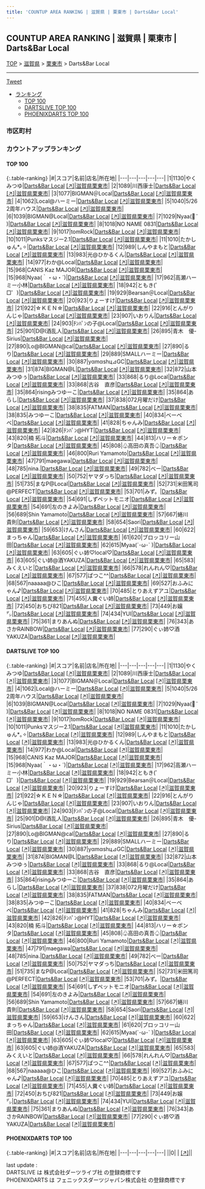 ```yaml
---
title: 'COUNTUP AREA RANKING | 滋賀県 | 栗東市 | Darts&Bar Local'
---
```

## COUNTUP AREA RANKING | 滋賀県 | 栗東市 | Darts&Bar Local

[TOP](/darts/rank/) > [滋賀県](/darts/rank/滋賀県/) > [栗東市](/darts/rank/滋賀県/栗東市/) > Darts&Bar Local

___

<a href="https://twitter.com/share?ref_src=twsrc%5Etfw" data-text="COUNTUP AREA RANKING | 滋賀県栗東市Darts&Bar Local" class="twitter-share-button" data-hashtags="DARTSLIVE,PHOENIXDARTS,darts,ダーツ" data-show-count="false">Tweet</a>

* [ランキング](#カウントアップランキング)
    * [TOP 100](#top-100)
    * [DARTSLIVE TOP 100](#dartslive-top-100)
    * [PHOENIXDARTS TOP 100](#phoenixdarts-top-100)

### 市区町村

<ul>

</ul>

### カウントアップランキング

#### TOP 100



{:.table-ranking}
|#|スコア|名前|店名|所在地|
|---|---|---|---|---|
|1|1130|<span class="rank-name-dl">やくみつゆ</span>|<a href="/darts/rank/shops/7b8ac04af838b4d625d56fb0e5c39bac.html">Darts&Bar Local</a> <a href="https://search.dartslive.com/jp/shop/7b8ac04af838b4d625d56fb0e5c39bac">[↗]</a>|<a href="/darts/rank/滋賀県/栗東市">滋賀県栗東市</a>|
|2|1089|<span class="rank-name-dl">川西康士</span>|<a href="/darts/rank/shops/7b8ac04af838b4d625d56fb0e5c39bac.html">Darts&Bar Local</a> <a href="https://search.dartslive.com/jp/shop/7b8ac04af838b4d625d56fb0e5c39bac">[↗]</a>|<a href="/darts/rank/滋賀県/栗東市">滋賀県栗東市</a>|
|3|1077|<span class="rank-name-dl">BIGMAN＠Local</span>|<a href="/darts/rank/shops/7b8ac04af838b4d625d56fb0e5c39bac.html">Darts&Bar Local</a> <a href="https://search.dartslive.com/jp/shop/7b8ac04af838b4d625d56fb0e5c39bac">[↗]</a>|<a href="/darts/rank/滋賀県/栗東市">滋賀県栗東市</a>|
|4|1062|<span class="rank-name-dl">Local@ハーミー</span>|<a href="/darts/rank/shops/7b8ac04af838b4d625d56fb0e5c39bac.html">Darts&Bar Local</a> <a href="https://search.dartslive.com/jp/shop/7b8ac04af838b4d625d56fb0e5c39bac">[↗]</a>|<a href="/darts/rank/滋賀県/栗東市">滋賀県栗東市</a>|
|5|1040|<span class="rank-name-dl">5/26 2周年ハウス</span>|<a href="/darts/rank/shops/7b8ac04af838b4d625d56fb0e5c39bac.html">Darts&Bar Local</a> <a href="https://search.dartslive.com/jp/shop/7b8ac04af838b4d625d56fb0e5c39bac">[↗]</a>|<a href="/darts/rank/滋賀県/栗東市">滋賀県栗東市</a>|
|6|1039|<span class="rank-name-dl">BIGMAN@Local</span>|<a href="/darts/rank/shops/7b8ac04af838b4d625d56fb0e5c39bac.html">Darts&Bar Local</a> <a href="https://search.dartslive.com/jp/shop/7b8ac04af838b4d625d56fb0e5c39bac">[↗]</a>|<a href="/darts/rank/滋賀県/栗東市">滋賀県栗東市</a>|
|7|1029|<span class="rank-name-dl">Nyaa‪(ᯅ̈ )</span>|<a href="/darts/rank/shops/7b8ac04af838b4d625d56fb0e5c39bac.html">Darts&Bar Local</a> <a href="https://search.dartslive.com/jp/shop/7b8ac04af838b4d625d56fb0e5c39bac">[↗]</a>|<a href="/darts/rank/滋賀県/栗東市">滋賀県栗東市</a>|
|8|1018|<span class="rank-name-dl">NO NAME 0831</span>|<a href="/darts/rank/shops/7b8ac04af838b4d625d56fb0e5c39bac.html">Darts&Bar Local</a> <a href="https://search.dartslive.com/jp/shop/7b8ac04af838b4d625d56fb0e5c39bac">[↗]</a>|<a href="/darts/rank/滋賀県/栗東市">滋賀県栗東市</a>|
|9|1017|<span class="rank-name-dl">tomRock</span>|<a href="/darts/rank/shops/7b8ac04af838b4d625d56fb0e5c39bac.html">Darts&Bar Local</a> <a href="https://search.dartslive.com/jp/shop/7b8ac04af838b4d625d56fb0e5c39bac">[↗]</a>|<a href="/darts/rank/滋賀県/栗東市">滋賀県栗東市</a>|
|10|1011|<span class="rank-name-dl">Punksマスジー2.1</span>|<a href="/darts/rank/shops/7b8ac04af838b4d625d56fb0e5c39bac.html">Darts&Bar Local</a> <a href="https://search.dartslive.com/jp/shop/7b8ac04af838b4d625d56fb0e5c39bac">[↗]</a>|<a href="/darts/rank/滋賀県/栗東市">滋賀県栗東市</a>|
|11|1010|<span class="rank-name-dl">たかしゅん*｡✧</span>|<a href="/darts/rank/shops/7b8ac04af838b4d625d56fb0e5c39bac.html">Darts&Bar Local</a> <a href="https://search.dartslive.com/jp/shop/7b8ac04af838b4d625d56fb0e5c39bac">[↗]</a>|<a href="/darts/rank/滋賀県/栗東市">滋賀県栗東市</a>|
|12|989|<span class="rank-name-dl">しんやまもと</span>|<a href="/darts/rank/shops/7b8ac04af838b4d625d56fb0e5c39bac.html">Darts&Bar Local</a> <a href="https://search.dartslive.com/jp/shop/7b8ac04af838b4d625d56fb0e5c39bac">[↗]</a>|<a href="/darts/rank/滋賀県/栗東市">滋賀県栗東市</a>|
|13|983|<span class="rank-name-dl">光@ひかるくん</span>|<a href="/darts/rank/shops/7b8ac04af838b4d625d56fb0e5c39bac.html">Darts&Bar Local</a> <a href="https://search.dartslive.com/jp/shop/7b8ac04af838b4d625d56fb0e5c39bac">[↗]</a>|<a href="/darts/rank/滋賀県/栗東市">滋賀県栗東市</a>|
|14|977|<span class="rank-name-dl">わか@Local</span>|<a href="/darts/rank/shops/7b8ac04af838b4d625d56fb0e5c39bac.html">Darts&Bar Local</a> <a href="https://search.dartslive.com/jp/shop/7b8ac04af838b4d625d56fb0e5c39bac">[↗]</a>|<a href="/darts/rank/滋賀県/栗東市">滋賀県栗東市</a>|
|15|968|<span class="rank-name-dl">CANIS Kaz MAJOR</span>|<a href="/darts/rank/shops/7b8ac04af838b4d625d56fb0e5c39bac.html">Darts&Bar Local</a> <a href="https://search.dartslive.com/jp/shop/7b8ac04af838b4d625d56fb0e5c39bac">[↗]</a>|<a href="/darts/rank/滋賀県/栗東市">滋賀県栗東市</a>|
|15|968|<span class="rank-name-dl">Nyaa(｀・ω・´)</span>|<a href="/darts/rank/shops/7b8ac04af838b4d625d56fb0e5c39bac.html">Darts&Bar Local</a> <a href="https://search.dartslive.com/jp/shop/7b8ac04af838b4d625d56fb0e5c39bac">[↗]</a>|<a href="/darts/rank/滋賀県/栗東市">滋賀県栗東市</a>|
|17|962|<span class="rank-name-dl">高瀬ハーミー小林</span>|<a href="/darts/rank/shops/7b8ac04af838b4d625d56fb0e5c39bac.html">Darts&Bar Local</a> <a href="https://search.dartslive.com/jp/shop/7b8ac04af838b4d625d56fb0e5c39bac">[↗]</a>|<a href="/darts/rank/滋賀県/栗東市">滋賀県栗東市</a>|
|18|942|<span class="rank-name-dl">ともき(゜□゜)</span>|<a href="/darts/rank/shops/7b8ac04af838b4d625d56fb0e5c39bac.html">Darts&Bar Local</a> <a href="https://search.dartslive.com/jp/shop/7b8ac04af838b4d625d56fb0e5c39bac">[↗]</a>|<a href="/darts/rank/滋賀県/栗東市">滋賀県栗東市</a>|
|19|929|<span class="rank-name-dl">Bearsan＠Local</span>|<a href="/darts/rank/shops/7b8ac04af838b4d625d56fb0e5c39bac.html">Darts&Bar Local</a> <a href="https://search.dartslive.com/jp/shop/7b8ac04af838b4d625d56fb0e5c39bac">[↗]</a>|<a href="/darts/rank/滋賀県/栗東市">滋賀県栗東市</a>|
|20|923|<span class="rank-name-dl">りょーすけ</span>|<a href="/darts/rank/shops/7b8ac04af838b4d625d56fb0e5c39bac.html">Darts&Bar Local</a> <a href="https://search.dartslive.com/jp/shop/7b8ac04af838b4d625d56fb0e5c39bac">[↗]</a>|<a href="/darts/rank/滋賀県/栗東市">滋賀県栗東市</a>|
|21|922|<span class="rank-name-dl">☆ＫＥＮ☆</span>|<a href="/darts/rank/shops/7b8ac04af838b4d625d56fb0e5c39bac.html">Darts&Bar Local</a> <a href="https://search.dartslive.com/jp/shop/7b8ac04af838b4d625d56fb0e5c39bac">[↗]</a>|<a href="/darts/rank/滋賀県/栗東市">滋賀県栗東市</a>|
|22|916|<span class="rank-name-dl">とんがりんじゃ</span>|<a href="/darts/rank/shops/7b8ac04af838b4d625d56fb0e5c39bac.html">Darts&Bar Local</a> <a href="https://search.dartslive.com/jp/shop/7b8ac04af838b4d625d56fb0e5c39bac">[↗]</a>|<a href="/darts/rank/滋賀県/栗東市">滋賀県栗東市</a>|
|23|907|<span class="rank-name-dl">いおりん</span>|<a href="/darts/rank/shops/7b8ac04af838b4d625d56fb0e5c39bac.html">Darts&Bar Local</a> <a href="https://search.dartslive.com/jp/shop/7b8ac04af838b4d625d56fb0e5c39bac">[↗]</a>|<a href="/darts/rank/滋賀県/栗東市">滋賀県栗東市</a>|
|24|903|<span class="rank-name-dl">ﾁﾝﾊﾟﾝの子@Local</span>|<a href="/darts/rank/shops/7b8ac04af838b4d625d56fb0e5c39bac.html">Darts&Bar Local</a> <a href="https://search.dartslive.com/jp/shop/7b8ac04af838b4d625d56fb0e5c39bac">[↗]</a>|<a href="/darts/rank/滋賀県/栗東市">滋賀県栗東市</a>|
|25|901|<span class="rank-name-dl">D@I酒乱人</span>|<a href="/darts/rank/shops/7b8ac04af838b4d625d56fb0e5c39bac.html">Darts&Bar Local</a> <a href="https://search.dartslive.com/jp/shop/7b8ac04af838b4d625d56fb0e5c39bac">[↗]</a>|<a href="/darts/rank/滋賀県/栗東市">滋賀県栗東市</a>|
|26|895|<span class="rank-name-dl">青木　優-Sirius</span>|<a href="/darts/rank/shops/7b8ac04af838b4d625d56fb0e5c39bac.html">Darts&Bar Local</a> <a href="https://search.dartslive.com/jp/shop/7b8ac04af838b4d625d56fb0e5c39bac">[↗]</a>|<a href="/darts/rank/滋賀県/栗東市">滋賀県栗東市</a>|
|27|890|<span class="rank-name-dl">Lo@BIGMAN@cal</span>|<a href="/darts/rank/shops/7b8ac04af838b4d625d56fb0e5c39bac.html">Darts&Bar Local</a> <a href="https://search.dartslive.com/jp/shop/7b8ac04af838b4d625d56fb0e5c39bac">[↗]</a>|<a href="/darts/rank/滋賀県/栗東市">滋賀県栗東市</a>|
|27|890|<span class="rank-name-dl">るり</span>|<a href="/darts/rank/shops/7b8ac04af838b4d625d56fb0e5c39bac.html">Darts&Bar Local</a> <a href="https://search.dartslive.com/jp/shop/7b8ac04af838b4d625d56fb0e5c39bac">[↗]</a>|<a href="/darts/rank/滋賀県/栗東市">滋賀県栗東市</a>|
|29|889|<span class="rank-name-dl">SMALLハーミー</span>|<a href="/darts/rank/shops/7b8ac04af838b4d625d56fb0e5c39bac.html">Darts&Bar Local</a> <a href="https://search.dartslive.com/jp/shop/7b8ac04af838b4d625d56fb0e5c39bac">[↗]</a>|<a href="/darts/rank/滋賀県/栗東市">滋賀県栗東市</a>|
|30|887|<span class="rank-name-dl">yαmαshц⊿GC</span>|<a href="/darts/rank/shops/7b8ac04af838b4d625d56fb0e5c39bac.html">Darts&Bar Local</a> <a href="https://search.dartslive.com/jp/shop/7b8ac04af838b4d625d56fb0e5c39bac">[↗]</a>|<a href="/darts/rank/滋賀県/栗東市">滋賀県栗東市</a>|
|31|874|<span class="rank-name-dl">BIGMAN@L</span>|<a href="/darts/rank/shops/7b8ac04af838b4d625d56fb0e5c39bac.html">Darts&Bar Local</a> <a href="https://search.dartslive.com/jp/shop/7b8ac04af838b4d625d56fb0e5c39bac">[↗]</a>|<a href="/darts/rank/滋賀県/栗東市">滋賀県栗東市</a>|
|32|872|<span class="rank-name-dl">山本みつゆぅ</span>|<a href="/darts/rank/shops/7b8ac04af838b4d625d56fb0e5c39bac.html">Darts&Bar Local</a> <a href="https://search.dartslive.com/jp/shop/7b8ac04af838b4d625d56fb0e5c39bac">[↗]</a>|<a href="/darts/rank/滋賀県/栗東市">滋賀県栗東市</a>|
|33|868|<span class="rank-name-dl">るり@Local</span>|<a href="/darts/rank/shops/7b8ac04af838b4d625d56fb0e5c39bac.html">Darts&Bar Local</a> <a href="https://search.dartslive.com/jp/shop/7b8ac04af838b4d625d56fb0e5c39bac">[↗]</a>|<a href="/darts/rank/滋賀県/栗東市">滋賀県栗東市</a>|
|33|868|<span class="rank-name-dl">古谷　直彦</span>|<a href="/darts/rank/shops/7b8ac04af838b4d625d56fb0e5c39bac.html">Darts&Bar Local</a> <a href="https://search.dartslive.com/jp/shop/7b8ac04af838b4d625d56fb0e5c39bac">[↗]</a>|<a href="/darts/rank/滋賀県/栗東市">滋賀県栗東市</a>|
|35|864|<span class="rank-name-dl">risingみつゆーこ</span>|<a href="/darts/rank/shops/7b8ac04af838b4d625d56fb0e5c39bac.html">Darts&Bar Local</a> <a href="https://search.dartslive.com/jp/shop/7b8ac04af838b4d625d56fb0e5c39bac">[↗]</a>|<a href="/darts/rank/滋賀県/栗東市">滋賀県栗東市</a>|
|35|864|<span class="rank-name-dl">あらし</span>|<a href="/darts/rank/shops/7b8ac04af838b4d625d56fb0e5c39bac.html">Darts&Bar Local</a> <a href="https://search.dartslive.com/jp/shop/7b8ac04af838b4d625d56fb0e5c39bac">[↗]</a>|<a href="/darts/rank/滋賀県/栗東市">滋賀県栗東市</a>|
|37|838|<span class="rank-name-dl">072月曜だけ</span>|<a href="/darts/rank/shops/7b8ac04af838b4d625d56fb0e5c39bac.html">Darts&Bar Local</a> <a href="https://search.dartslive.com/jp/shop/7b8ac04af838b4d625d56fb0e5c39bac">[↗]</a>|<a href="/darts/rank/滋賀県/栗東市">滋賀県栗東市</a>|
|38|835|<span class="rank-name-dl">FATMAN</span>|<a href="/darts/rank/shops/7b8ac04af838b4d625d56fb0e5c39bac.html">Darts&Bar Local</a> <a href="https://search.dartslive.com/jp/shop/7b8ac04af838b4d625d56fb0e5c39bac">[↗]</a>|<a href="/darts/rank/滋賀県/栗東市">滋賀県栗東市</a>|
|38|835|<span class="rank-name-dl">みつゆーこ</span>|<a href="/darts/rank/shops/7b8ac04af838b4d625d56fb0e5c39bac.html">Darts&Bar Local</a> <a href="https://search.dartslive.com/jp/shop/7b8ac04af838b4d625d56fb0e5c39bac">[↗]</a>|<a href="/darts/rank/滋賀県/栗東市">滋賀県栗東市</a>|
|40|834|<span class="rank-name-dl">ベーベベ</span>|<a href="/darts/rank/shops/7b8ac04af838b4d625d56fb0e5c39bac.html">Darts&Bar Local</a> <a href="https://search.dartslive.com/jp/shop/7b8ac04af838b4d625d56fb0e5c39bac">[↗]</a>|<a href="/darts/rank/滋賀県/栗東市">滋賀県栗東市</a>|
|41|828|<span class="rank-name-dl">ちゃんみ</span>|<a href="/darts/rank/shops/7b8ac04af838b4d625d56fb0e5c39bac.html">Darts&Bar Local</a> <a href="https://search.dartslive.com/jp/shop/7b8ac04af838b4d625d56fb0e5c39bac">[↗]</a>|<a href="/darts/rank/滋賀県/栗東市">滋賀県栗東市</a>|
|42|826|<span class="rank-name-dl">ﾁﾝﾊﾟﾝ@HYT</span>|<a href="/darts/rank/shops/7b8ac04af838b4d625d56fb0e5c39bac.html">Darts&Bar Local</a> <a href="https://search.dartslive.com/jp/shop/7b8ac04af838b4d625d56fb0e5c39bac">[↗]</a>|<a href="/darts/rank/滋賀県/栗東市">滋賀県栗東市</a>|
|43|820|<span class="rank-name-dl">楠 拓斗</span>|<a href="/darts/rank/shops/7b8ac04af838b4d625d56fb0e5c39bac.html">Darts&Bar Local</a> <a href="https://search.dartslive.com/jp/shop/7b8ac04af838b4d625d56fb0e5c39bac">[↗]</a>|<a href="/darts/rank/滋賀県/栗東市">滋賀県栗東市</a>|
|44|813|<span class="rank-name-dl">ハリー☆ポンタ</span>|<a href="/darts/rank/shops/7b8ac04af838b4d625d56fb0e5c39bac.html">Darts&Bar Local</a> <a href="https://search.dartslive.com/jp/shop/7b8ac04af838b4d625d56fb0e5c39bac">[↗]</a>|<a href="/darts/rank/滋賀県/栗東市">滋賀県栗東市</a>|
|45|808|<span class="rank-name-dl">♧高田の真吾♤</span>|<a href="/darts/rank/shops/7b8ac04af838b4d625d56fb0e5c39bac.html">Darts&Bar Local</a> <a href="https://search.dartslive.com/jp/shop/7b8ac04af838b4d625d56fb0e5c39bac">[↗]</a>|<a href="/darts/rank/滋賀県/栗東市">滋賀県栗東市</a>|
|46|800|<span class="rank-name-dl">Ruri Yamamoto</span>|<a href="/darts/rank/shops/7b8ac04af838b4d625d56fb0e5c39bac.html">Darts&Bar Local</a> <a href="https://search.dartslive.com/jp/shop/7b8ac04af838b4d625d56fb0e5c39bac">[↗]</a>|<a href="/darts/rank/滋賀県/栗東市">滋賀県栗東市</a>|
|47|791|<span class="rank-name-dl">maegawa</span>|<a href="/darts/rank/shops/7b8ac04af838b4d625d56fb0e5c39bac.html">Darts&Bar Local</a> <a href="https://search.dartslive.com/jp/shop/7b8ac04af838b4d625d56fb0e5c39bac">[↗]</a>|<a href="/darts/rank/滋賀県/栗東市">滋賀県栗東市</a>|
|48|785|<span class="rank-name-dl">nina.</span>|<a href="/darts/rank/shops/7b8ac04af838b4d625d56fb0e5c39bac.html">Darts&Bar Local</a> <a href="https://search.dartslive.com/jp/shop/7b8ac04af838b4d625d56fb0e5c39bac">[↗]</a>|<a href="/darts/rank/滋賀県/栗東市">滋賀県栗東市</a>|
|49|782|<span class="rank-name-dl">べー</span>|<a href="/darts/rank/shops/7b8ac04af838b4d625d56fb0e5c39bac.html">Darts&Bar Local</a> <a href="https://search.dartslive.com/jp/shop/7b8ac04af838b4d625d56fb0e5c39bac">[↗]</a>|<a href="/darts/rank/滋賀県/栗東市">滋賀県栗東市</a>|
|50|752|<span class="rank-name-dl">ヤマダっち</span>|<a href="/darts/rank/shops/7b8ac04af838b4d625d56fb0e5c39bac.html">Darts&Bar Local</a> <a href="https://search.dartslive.com/jp/shop/7b8ac04af838b4d625d56fb0e5c39bac">[↗]</a>|<a href="/darts/rank/滋賀県/栗東市">滋賀県栗東市</a>|
|51|735|<span class="rank-name-dl">まなP@Local</span>|<a href="/darts/rank/shops/7b8ac04af838b4d625d56fb0e5c39bac.html">Darts&Bar Local</a> <a href="https://search.dartslive.com/jp/shop/7b8ac04af838b4d625d56fb0e5c39bac">[↗]</a>|<a href="/darts/rank/滋賀県/栗東市">滋賀県栗東市</a>|
|52|731|<span class="rank-name-dl">米田篤司@PERFECT</span>|<a href="/darts/rank/shops/7b8ac04af838b4d625d56fb0e5c39bac.html">Darts&Bar Local</a> <a href="https://search.dartslive.com/jp/shop/7b8ac04af838b4d625d56fb0e5c39bac">[↗]</a>|<a href="/darts/rank/滋賀県/栗東市">滋賀県栗東市</a>|
|53|701|<span class="rank-name-dl">みず。</span>|<a href="/darts/rank/shops/7b8ac04af838b4d625d56fb0e5c39bac.html">Darts&Bar Local</a> <a href="https://search.dartslive.com/jp/shop/7b8ac04af838b4d625d56fb0e5c39bac">[↗]</a>|<a href="/darts/rank/滋賀県/栗東市">滋賀県栗東市</a>|
|54|691|<span class="rank-name-dl">しずペットモニオ</span>|<a href="/darts/rank/shops/7b8ac04af838b4d625d56fb0e5c39bac.html">Darts&Bar Local</a> <a href="https://search.dartslive.com/jp/shop/7b8ac04af838b4d625d56fb0e5c39bac">[↗]</a>|<a href="/darts/rank/滋賀県/栗東市">滋賀県栗東市</a>|
|54|691|<span class="rank-name-dl">左のきよみ</span>|<a href="/darts/rank/shops/7b8ac04af838b4d625d56fb0e5c39bac.html">Darts&Bar Local</a> <a href="https://search.dartslive.com/jp/shop/7b8ac04af838b4d625d56fb0e5c39bac">[↗]</a>|<a href="/darts/rank/滋賀県/栗東市">滋賀県栗東市</a>|
|56|689|<span class="rank-name-dl">Shin Yamamoto</span>|<a href="/darts/rank/shops/7b8ac04af838b4d625d56fb0e5c39bac.html">Darts&Bar Local</a> <a href="https://search.dartslive.com/jp/shop/7b8ac04af838b4d625d56fb0e5c39bac">[↗]</a>|<a href="/darts/rank/滋賀県/栗東市">滋賀県栗東市</a>|
|57|667|<span class="rank-name-dl">蜷川　貴則</span>|<a href="/darts/rank/shops/7b8ac04af838b4d625d56fb0e5c39bac.html">Darts&Bar Local</a> <a href="https://search.dartslive.com/jp/shop/7b8ac04af838b4d625d56fb0e5c39bac">[↗]</a>|<a href="/darts/rank/滋賀県/栗東市">滋賀県栗東市</a>|
|58|654|<span class="rank-name-dl">Saori</span>|<a href="/darts/rank/shops/7b8ac04af838b4d625d56fb0e5c39bac.html">Darts&Bar Local</a> <a href="https://search.dartslive.com/jp/shop/7b8ac04af838b4d625d56fb0e5c39bac">[↗]</a>|<a href="/darts/rank/滋賀県/栗東市">滋賀県栗東市</a>|
|59|653|<span class="rank-name-dl">けんさん</span>|<a href="/darts/rank/shops/7b8ac04af838b4d625d56fb0e5c39bac.html">Darts&Bar Local</a> <a href="https://search.dartslive.com/jp/shop/7b8ac04af838b4d625d56fb0e5c39bac">[↗]</a>|<a href="/darts/rank/滋賀県/栗東市">滋賀県栗東市</a>|
|60|622|<span class="rank-name-dl">まっちゃん</span>|<a href="/darts/rank/shops/7b8ac04af838b4d625d56fb0e5c39bac.html">Darts&Bar Local</a> <a href="https://search.dartslive.com/jp/shop/7b8ac04af838b4d625d56fb0e5c39bac">[↗]</a>|<a href="/darts/rank/滋賀県/栗東市">滋賀県栗東市</a>|
|61|620|<span class="rank-name-dl">ブロッコリー山田</span>|<a href="/darts/rank/shops/7b8ac04af838b4d625d56fb0e5c39bac.html">Darts&Bar Local</a> <a href="https://search.dartslive.com/jp/shop/7b8ac04af838b4d625d56fb0e5c39bac">[↗]</a>|<a href="/darts/rank/滋賀県/栗東市">滋賀県栗東市</a>|
|62|615|<span class="rank-name-dl">Myaa(´･ω･` )</span>|<a href="/darts/rank/shops/7b8ac04af838b4d625d56fb0e5c39bac.html">Darts&Bar Local</a> <a href="https://search.dartslive.com/jp/shop/7b8ac04af838b4d625d56fb0e5c39bac">[↗]</a>|<a href="/darts/rank/滋賀県/栗東市">滋賀県栗東市</a>|
|63|605|<span class="rank-name-dl">ぐぃ姉♡local♡</span>|<a href="/darts/rank/shops/7b8ac04af838b4d625d56fb0e5c39bac.html">Darts&Bar Local</a> <a href="https://search.dartslive.com/jp/shop/7b8ac04af838b4d625d56fb0e5c39bac">[↗]</a>|<a href="/darts/rank/滋賀県/栗東市">滋賀県栗東市</a>|
|63|605|<span class="rank-name-dl">ぐい姉@酒YAKUZA</span>|<a href="/darts/rank/shops/7b8ac04af838b4d625d56fb0e5c39bac.html">Darts&Bar Local</a> <a href="https://search.dartslive.com/jp/shop/7b8ac04af838b4d625d56fb0e5c39bac">[↗]</a>|<a href="/darts/rank/滋賀県/栗東市">滋賀県栗東市</a>|
|65|583|<span class="rank-name-dl">みくえいと</span>|<a href="/darts/rank/shops/7b8ac04af838b4d625d56fb0e5c39bac.html">Darts&Bar Local</a> <a href="https://search.dartslive.com/jp/shop/7b8ac04af838b4d625d56fb0e5c39bac">[↗]</a>|<a href="/darts/rank/滋賀県/栗東市">滋賀県栗東市</a>|
|66|578|<span class="rank-name-dl">れんれん♡</span>|<a href="/darts/rank/shops/7b8ac04af838b4d625d56fb0e5c39bac.html">Darts&Bar Local</a> <a href="https://search.dartslive.com/jp/shop/7b8ac04af838b4d625d56fb0e5c39bac">[↗]</a>|<a href="/darts/rank/滋賀県/栗東市">滋賀県栗東市</a>|
|67|577|<span class="rank-name-dl">ぱつこ^^</span>|<a href="/darts/rank/shops/7b8ac04af838b4d625d56fb0e5c39bac.html">Darts&Bar Local</a> <a href="https://search.dartslive.com/jp/shop/7b8ac04af838b4d625d56fb0e5c39bac">[↗]</a>|<a href="/darts/rank/滋賀県/栗東市">滋賀県栗東市</a>|
|68|567|<span class="rank-name-dl">naaaaa@ひこ</span>|<a href="/darts/rank/shops/7b8ac04af838b4d625d56fb0e5c39bac.html">Darts&Bar Local</a> <a href="https://search.dartslive.com/jp/shop/7b8ac04af838b4d625d56fb0e5c39bac">[↗]</a>|<a href="/darts/rank/滋賀県/栗東市">滋賀県栗東市</a>|
|69|527|<span class="rank-name-dl">おふみにゃん♪</span>|<a href="/darts/rank/shops/7b8ac04af838b4d625d56fb0e5c39bac.html">Darts&Bar Local</a> <a href="https://search.dartslive.com/jp/shop/7b8ac04af838b4d625d56fb0e5c39bac">[↗]</a>|<a href="/darts/rank/滋賀県/栗東市">滋賀県栗東市</a>|
|70|485|<span class="rank-name-dl">とりあえずアユ</span>|<a href="/darts/rank/shops/7b8ac04af838b4d625d56fb0e5c39bac.html">Darts&Bar Local</a> <a href="https://search.dartslive.com/jp/shop/7b8ac04af838b4d625d56fb0e5c39bac">[↗]</a>|<a href="/darts/rank/滋賀県/栗東市">滋賀県栗東市</a>|
|71|455|<span class="rank-name-dl">人糞ぐい姉</span>|<a href="/darts/rank/shops/7b8ac04af838b4d625d56fb0e5c39bac.html">Darts&Bar Local</a> <a href="https://search.dartslive.com/jp/shop/7b8ac04af838b4d625d56fb0e5c39bac">[↗]</a>|<a href="/darts/rank/滋賀県/栗東市">滋賀県栗東市</a>|
|72|450|<span class="rank-name-dl">おちび821</span>|<a href="/darts/rank/shops/7b8ac04af838b4d625d56fb0e5c39bac.html">Darts&Bar Local</a> <a href="https://search.dartslive.com/jp/shop/7b8ac04af838b4d625d56fb0e5c39bac">[↗]</a>|<a href="/darts/rank/滋賀県/栗東市">滋賀県栗東市</a>|
|73|449|<span class="rank-name-dl">お嬢㌥</span>|<a href="/darts/rank/shops/7b8ac04af838b4d625d56fb0e5c39bac.html">Darts&Bar Local</a> <a href="https://search.dartslive.com/jp/shop/7b8ac04af838b4d625d56fb0e5c39bac">[↗]</a>|<a href="/darts/rank/滋賀県/栗東市">滋賀県栗東市</a>|
|74|434|<span class="rank-name-dl">YUI</span>|<a href="/darts/rank/shops/7b8ac04af838b4d625d56fb0e5c39bac.html">Darts&Bar Local</a> <a href="https://search.dartslive.com/jp/shop/7b8ac04af838b4d625d56fb0e5c39bac">[↗]</a>|<a href="/darts/rank/滋賀県/栗東市">滋賀県栗東市</a>|
|75|361|<span class="rank-name-dl">まりあんぬ</span>|<a href="/darts/rank/shops/7b8ac04af838b4d625d56fb0e5c39bac.html">Darts&Bar Local</a> <a href="https://search.dartslive.com/jp/shop/7b8ac04af838b4d625d56fb0e5c39bac">[↗]</a>|<a href="/darts/rank/滋賀県/栗東市">滋賀県栗東市</a>|
|76|343|<span class="rank-name-dl">あさかRAINBOW</span>|<a href="/darts/rank/shops/7b8ac04af838b4d625d56fb0e5c39bac.html">Darts&Bar Local</a> <a href="https://search.dartslive.com/jp/shop/7b8ac04af838b4d625d56fb0e5c39bac">[↗]</a>|<a href="/darts/rank/滋賀県/栗東市">滋賀県栗東市</a>|
|77|290|<span class="rank-name-dl">ぐぃ姉♡酒YAKUZA</span>|<a href="/darts/rank/shops/7b8ac04af838b4d625d56fb0e5c39bac.html">Darts&Bar Local</a> <a href="https://search.dartslive.com/jp/shop/7b8ac04af838b4d625d56fb0e5c39bac">[↗]</a>|<a href="/darts/rank/滋賀県/栗東市">滋賀県栗東市</a>|


#### DARTSLIVE TOP 100



{:.table-ranking}
|#|スコア|名前|店名|所在地|
|---|---|---|---|---|
|1|1130|<span class="rank-name-dl">やくみつゆ</span>|<a href="/darts/rank/shops/7b8ac04af838b4d625d56fb0e5c39bac.html">Darts&Bar Local</a> <a href="https://search.dartslive.com/jp/shop/7b8ac04af838b4d625d56fb0e5c39bac">[↗]</a>|<a href="/darts/rank/滋賀県/栗東市">滋賀県栗東市</a>|
|2|1089|<span class="rank-name-dl">川西康士</span>|<a href="/darts/rank/shops/7b8ac04af838b4d625d56fb0e5c39bac.html">Darts&Bar Local</a> <a href="https://search.dartslive.com/jp/shop/7b8ac04af838b4d625d56fb0e5c39bac">[↗]</a>|<a href="/darts/rank/滋賀県/栗東市">滋賀県栗東市</a>|
|3|1077|<span class="rank-name-dl">BIGMAN＠Local</span>|<a href="/darts/rank/shops/7b8ac04af838b4d625d56fb0e5c39bac.html">Darts&Bar Local</a> <a href="https://search.dartslive.com/jp/shop/7b8ac04af838b4d625d56fb0e5c39bac">[↗]</a>|<a href="/darts/rank/滋賀県/栗東市">滋賀県栗東市</a>|
|4|1062|<span class="rank-name-dl">Local@ハーミー</span>|<a href="/darts/rank/shops/7b8ac04af838b4d625d56fb0e5c39bac.html">Darts&Bar Local</a> <a href="https://search.dartslive.com/jp/shop/7b8ac04af838b4d625d56fb0e5c39bac">[↗]</a>|<a href="/darts/rank/滋賀県/栗東市">滋賀県栗東市</a>|
|5|1040|<span class="rank-name-dl">5/26 2周年ハウス</span>|<a href="/darts/rank/shops/7b8ac04af838b4d625d56fb0e5c39bac.html">Darts&Bar Local</a> <a href="https://search.dartslive.com/jp/shop/7b8ac04af838b4d625d56fb0e5c39bac">[↗]</a>|<a href="/darts/rank/滋賀県/栗東市">滋賀県栗東市</a>|
|6|1039|<span class="rank-name-dl">BIGMAN@Local</span>|<a href="/darts/rank/shops/7b8ac04af838b4d625d56fb0e5c39bac.html">Darts&Bar Local</a> <a href="https://search.dartslive.com/jp/shop/7b8ac04af838b4d625d56fb0e5c39bac">[↗]</a>|<a href="/darts/rank/滋賀県/栗東市">滋賀県栗東市</a>|
|7|1029|<span class="rank-name-dl">Nyaa‪(ᯅ̈ )</span>|<a href="/darts/rank/shops/7b8ac04af838b4d625d56fb0e5c39bac.html">Darts&Bar Local</a> <a href="https://search.dartslive.com/jp/shop/7b8ac04af838b4d625d56fb0e5c39bac">[↗]</a>|<a href="/darts/rank/滋賀県/栗東市">滋賀県栗東市</a>|
|8|1018|<span class="rank-name-dl">NO NAME 0831</span>|<a href="/darts/rank/shops/7b8ac04af838b4d625d56fb0e5c39bac.html">Darts&Bar Local</a> <a href="https://search.dartslive.com/jp/shop/7b8ac04af838b4d625d56fb0e5c39bac">[↗]</a>|<a href="/darts/rank/滋賀県/栗東市">滋賀県栗東市</a>|
|9|1017|<span class="rank-name-dl">tomRock</span>|<a href="/darts/rank/shops/7b8ac04af838b4d625d56fb0e5c39bac.html">Darts&Bar Local</a> <a href="https://search.dartslive.com/jp/shop/7b8ac04af838b4d625d56fb0e5c39bac">[↗]</a>|<a href="/darts/rank/滋賀県/栗東市">滋賀県栗東市</a>|
|10|1011|<span class="rank-name-dl">Punksマスジー2.1</span>|<a href="/darts/rank/shops/7b8ac04af838b4d625d56fb0e5c39bac.html">Darts&Bar Local</a> <a href="https://search.dartslive.com/jp/shop/7b8ac04af838b4d625d56fb0e5c39bac">[↗]</a>|<a href="/darts/rank/滋賀県/栗東市">滋賀県栗東市</a>|
|11|1010|<span class="rank-name-dl">たかしゅん*｡✧</span>|<a href="/darts/rank/shops/7b8ac04af838b4d625d56fb0e5c39bac.html">Darts&Bar Local</a> <a href="https://search.dartslive.com/jp/shop/7b8ac04af838b4d625d56fb0e5c39bac">[↗]</a>|<a href="/darts/rank/滋賀県/栗東市">滋賀県栗東市</a>|
|12|989|<span class="rank-name-dl">しんやまもと</span>|<a href="/darts/rank/shops/7b8ac04af838b4d625d56fb0e5c39bac.html">Darts&Bar Local</a> <a href="https://search.dartslive.com/jp/shop/7b8ac04af838b4d625d56fb0e5c39bac">[↗]</a>|<a href="/darts/rank/滋賀県/栗東市">滋賀県栗東市</a>|
|13|983|<span class="rank-name-dl">光@ひかるくん</span>|<a href="/darts/rank/shops/7b8ac04af838b4d625d56fb0e5c39bac.html">Darts&Bar Local</a> <a href="https://search.dartslive.com/jp/shop/7b8ac04af838b4d625d56fb0e5c39bac">[↗]</a>|<a href="/darts/rank/滋賀県/栗東市">滋賀県栗東市</a>|
|14|977|<span class="rank-name-dl">わか@Local</span>|<a href="/darts/rank/shops/7b8ac04af838b4d625d56fb0e5c39bac.html">Darts&Bar Local</a> <a href="https://search.dartslive.com/jp/shop/7b8ac04af838b4d625d56fb0e5c39bac">[↗]</a>|<a href="/darts/rank/滋賀県/栗東市">滋賀県栗東市</a>|
|15|968|<span class="rank-name-dl">CANIS Kaz MAJOR</span>|<a href="/darts/rank/shops/7b8ac04af838b4d625d56fb0e5c39bac.html">Darts&Bar Local</a> <a href="https://search.dartslive.com/jp/shop/7b8ac04af838b4d625d56fb0e5c39bac">[↗]</a>|<a href="/darts/rank/滋賀県/栗東市">滋賀県栗東市</a>|
|15|968|<span class="rank-name-dl">Nyaa(｀・ω・´)</span>|<a href="/darts/rank/shops/7b8ac04af838b4d625d56fb0e5c39bac.html">Darts&Bar Local</a> <a href="https://search.dartslive.com/jp/shop/7b8ac04af838b4d625d56fb0e5c39bac">[↗]</a>|<a href="/darts/rank/滋賀県/栗東市">滋賀県栗東市</a>|
|17|962|<span class="rank-name-dl">高瀬ハーミー小林</span>|<a href="/darts/rank/shops/7b8ac04af838b4d625d56fb0e5c39bac.html">Darts&Bar Local</a> <a href="https://search.dartslive.com/jp/shop/7b8ac04af838b4d625d56fb0e5c39bac">[↗]</a>|<a href="/darts/rank/滋賀県/栗東市">滋賀県栗東市</a>|
|18|942|<span class="rank-name-dl">ともき(゜□゜)</span>|<a href="/darts/rank/shops/7b8ac04af838b4d625d56fb0e5c39bac.html">Darts&Bar Local</a> <a href="https://search.dartslive.com/jp/shop/7b8ac04af838b4d625d56fb0e5c39bac">[↗]</a>|<a href="/darts/rank/滋賀県/栗東市">滋賀県栗東市</a>|
|19|929|<span class="rank-name-dl">Bearsan＠Local</span>|<a href="/darts/rank/shops/7b8ac04af838b4d625d56fb0e5c39bac.html">Darts&Bar Local</a> <a href="https://search.dartslive.com/jp/shop/7b8ac04af838b4d625d56fb0e5c39bac">[↗]</a>|<a href="/darts/rank/滋賀県/栗東市">滋賀県栗東市</a>|
|20|923|<span class="rank-name-dl">りょーすけ</span>|<a href="/darts/rank/shops/7b8ac04af838b4d625d56fb0e5c39bac.html">Darts&Bar Local</a> <a href="https://search.dartslive.com/jp/shop/7b8ac04af838b4d625d56fb0e5c39bac">[↗]</a>|<a href="/darts/rank/滋賀県/栗東市">滋賀県栗東市</a>|
|21|922|<span class="rank-name-dl">☆ＫＥＮ☆</span>|<a href="/darts/rank/shops/7b8ac04af838b4d625d56fb0e5c39bac.html">Darts&Bar Local</a> <a href="https://search.dartslive.com/jp/shop/7b8ac04af838b4d625d56fb0e5c39bac">[↗]</a>|<a href="/darts/rank/滋賀県/栗東市">滋賀県栗東市</a>|
|22|916|<span class="rank-name-dl">とんがりんじゃ</span>|<a href="/darts/rank/shops/7b8ac04af838b4d625d56fb0e5c39bac.html">Darts&Bar Local</a> <a href="https://search.dartslive.com/jp/shop/7b8ac04af838b4d625d56fb0e5c39bac">[↗]</a>|<a href="/darts/rank/滋賀県/栗東市">滋賀県栗東市</a>|
|23|907|<span class="rank-name-dl">いおりん</span>|<a href="/darts/rank/shops/7b8ac04af838b4d625d56fb0e5c39bac.html">Darts&Bar Local</a> <a href="https://search.dartslive.com/jp/shop/7b8ac04af838b4d625d56fb0e5c39bac">[↗]</a>|<a href="/darts/rank/滋賀県/栗東市">滋賀県栗東市</a>|
|24|903|<span class="rank-name-dl">ﾁﾝﾊﾟﾝの子@Local</span>|<a href="/darts/rank/shops/7b8ac04af838b4d625d56fb0e5c39bac.html">Darts&Bar Local</a> <a href="https://search.dartslive.com/jp/shop/7b8ac04af838b4d625d56fb0e5c39bac">[↗]</a>|<a href="/darts/rank/滋賀県/栗東市">滋賀県栗東市</a>|
|25|901|<span class="rank-name-dl">D@I酒乱人</span>|<a href="/darts/rank/shops/7b8ac04af838b4d625d56fb0e5c39bac.html">Darts&Bar Local</a> <a href="https://search.dartslive.com/jp/shop/7b8ac04af838b4d625d56fb0e5c39bac">[↗]</a>|<a href="/darts/rank/滋賀県/栗東市">滋賀県栗東市</a>|
|26|895|<span class="rank-name-dl">青木　優-Sirius</span>|<a href="/darts/rank/shops/7b8ac04af838b4d625d56fb0e5c39bac.html">Darts&Bar Local</a> <a href="https://search.dartslive.com/jp/shop/7b8ac04af838b4d625d56fb0e5c39bac">[↗]</a>|<a href="/darts/rank/滋賀県/栗東市">滋賀県栗東市</a>|
|27|890|<span class="rank-name-dl">Lo@BIGMAN@cal</span>|<a href="/darts/rank/shops/7b8ac04af838b4d625d56fb0e5c39bac.html">Darts&Bar Local</a> <a href="https://search.dartslive.com/jp/shop/7b8ac04af838b4d625d56fb0e5c39bac">[↗]</a>|<a href="/darts/rank/滋賀県/栗東市">滋賀県栗東市</a>|
|27|890|<span class="rank-name-dl">るり</span>|<a href="/darts/rank/shops/7b8ac04af838b4d625d56fb0e5c39bac.html">Darts&Bar Local</a> <a href="https://search.dartslive.com/jp/shop/7b8ac04af838b4d625d56fb0e5c39bac">[↗]</a>|<a href="/darts/rank/滋賀県/栗東市">滋賀県栗東市</a>|
|29|889|<span class="rank-name-dl">SMALLハーミー</span>|<a href="/darts/rank/shops/7b8ac04af838b4d625d56fb0e5c39bac.html">Darts&Bar Local</a> <a href="https://search.dartslive.com/jp/shop/7b8ac04af838b4d625d56fb0e5c39bac">[↗]</a>|<a href="/darts/rank/滋賀県/栗東市">滋賀県栗東市</a>|
|30|887|<span class="rank-name-dl">yαmαshц⊿GC</span>|<a href="/darts/rank/shops/7b8ac04af838b4d625d56fb0e5c39bac.html">Darts&Bar Local</a> <a href="https://search.dartslive.com/jp/shop/7b8ac04af838b4d625d56fb0e5c39bac">[↗]</a>|<a href="/darts/rank/滋賀県/栗東市">滋賀県栗東市</a>|
|31|874|<span class="rank-name-dl">BIGMAN@L</span>|<a href="/darts/rank/shops/7b8ac04af838b4d625d56fb0e5c39bac.html">Darts&Bar Local</a> <a href="https://search.dartslive.com/jp/shop/7b8ac04af838b4d625d56fb0e5c39bac">[↗]</a>|<a href="/darts/rank/滋賀県/栗東市">滋賀県栗東市</a>|
|32|872|<span class="rank-name-dl">山本みつゆぅ</span>|<a href="/darts/rank/shops/7b8ac04af838b4d625d56fb0e5c39bac.html">Darts&Bar Local</a> <a href="https://search.dartslive.com/jp/shop/7b8ac04af838b4d625d56fb0e5c39bac">[↗]</a>|<a href="/darts/rank/滋賀県/栗東市">滋賀県栗東市</a>|
|33|868|<span class="rank-name-dl">るり@Local</span>|<a href="/darts/rank/shops/7b8ac04af838b4d625d56fb0e5c39bac.html">Darts&Bar Local</a> <a href="https://search.dartslive.com/jp/shop/7b8ac04af838b4d625d56fb0e5c39bac">[↗]</a>|<a href="/darts/rank/滋賀県/栗東市">滋賀県栗東市</a>|
|33|868|<span class="rank-name-dl">古谷　直彦</span>|<a href="/darts/rank/shops/7b8ac04af838b4d625d56fb0e5c39bac.html">Darts&Bar Local</a> <a href="https://search.dartslive.com/jp/shop/7b8ac04af838b4d625d56fb0e5c39bac">[↗]</a>|<a href="/darts/rank/滋賀県/栗東市">滋賀県栗東市</a>|
|35|864|<span class="rank-name-dl">risingみつゆーこ</span>|<a href="/darts/rank/shops/7b8ac04af838b4d625d56fb0e5c39bac.html">Darts&Bar Local</a> <a href="https://search.dartslive.com/jp/shop/7b8ac04af838b4d625d56fb0e5c39bac">[↗]</a>|<a href="/darts/rank/滋賀県/栗東市">滋賀県栗東市</a>|
|35|864|<span class="rank-name-dl">あらし</span>|<a href="/darts/rank/shops/7b8ac04af838b4d625d56fb0e5c39bac.html">Darts&Bar Local</a> <a href="https://search.dartslive.com/jp/shop/7b8ac04af838b4d625d56fb0e5c39bac">[↗]</a>|<a href="/darts/rank/滋賀県/栗東市">滋賀県栗東市</a>|
|37|838|<span class="rank-name-dl">072月曜だけ</span>|<a href="/darts/rank/shops/7b8ac04af838b4d625d56fb0e5c39bac.html">Darts&Bar Local</a> <a href="https://search.dartslive.com/jp/shop/7b8ac04af838b4d625d56fb0e5c39bac">[↗]</a>|<a href="/darts/rank/滋賀県/栗東市">滋賀県栗東市</a>|
|38|835|<span class="rank-name-dl">FATMAN</span>|<a href="/darts/rank/shops/7b8ac04af838b4d625d56fb0e5c39bac.html">Darts&Bar Local</a> <a href="https://search.dartslive.com/jp/shop/7b8ac04af838b4d625d56fb0e5c39bac">[↗]</a>|<a href="/darts/rank/滋賀県/栗東市">滋賀県栗東市</a>|
|38|835|<span class="rank-name-dl">みつゆーこ</span>|<a href="/darts/rank/shops/7b8ac04af838b4d625d56fb0e5c39bac.html">Darts&Bar Local</a> <a href="https://search.dartslive.com/jp/shop/7b8ac04af838b4d625d56fb0e5c39bac">[↗]</a>|<a href="/darts/rank/滋賀県/栗東市">滋賀県栗東市</a>|
|40|834|<span class="rank-name-dl">ベーベベ</span>|<a href="/darts/rank/shops/7b8ac04af838b4d625d56fb0e5c39bac.html">Darts&Bar Local</a> <a href="https://search.dartslive.com/jp/shop/7b8ac04af838b4d625d56fb0e5c39bac">[↗]</a>|<a href="/darts/rank/滋賀県/栗東市">滋賀県栗東市</a>|
|41|828|<span class="rank-name-dl">ちゃんみ</span>|<a href="/darts/rank/shops/7b8ac04af838b4d625d56fb0e5c39bac.html">Darts&Bar Local</a> <a href="https://search.dartslive.com/jp/shop/7b8ac04af838b4d625d56fb0e5c39bac">[↗]</a>|<a href="/darts/rank/滋賀県/栗東市">滋賀県栗東市</a>|
|42|826|<span class="rank-name-dl">ﾁﾝﾊﾟﾝ@HYT</span>|<a href="/darts/rank/shops/7b8ac04af838b4d625d56fb0e5c39bac.html">Darts&Bar Local</a> <a href="https://search.dartslive.com/jp/shop/7b8ac04af838b4d625d56fb0e5c39bac">[↗]</a>|<a href="/darts/rank/滋賀県/栗東市">滋賀県栗東市</a>|
|43|820|<span class="rank-name-dl">楠 拓斗</span>|<a href="/darts/rank/shops/7b8ac04af838b4d625d56fb0e5c39bac.html">Darts&Bar Local</a> <a href="https://search.dartslive.com/jp/shop/7b8ac04af838b4d625d56fb0e5c39bac">[↗]</a>|<a href="/darts/rank/滋賀県/栗東市">滋賀県栗東市</a>|
|44|813|<span class="rank-name-dl">ハリー☆ポンタ</span>|<a href="/darts/rank/shops/7b8ac04af838b4d625d56fb0e5c39bac.html">Darts&Bar Local</a> <a href="https://search.dartslive.com/jp/shop/7b8ac04af838b4d625d56fb0e5c39bac">[↗]</a>|<a href="/darts/rank/滋賀県/栗東市">滋賀県栗東市</a>|
|45|808|<span class="rank-name-dl">♧高田の真吾♤</span>|<a href="/darts/rank/shops/7b8ac04af838b4d625d56fb0e5c39bac.html">Darts&Bar Local</a> <a href="https://search.dartslive.com/jp/shop/7b8ac04af838b4d625d56fb0e5c39bac">[↗]</a>|<a href="/darts/rank/滋賀県/栗東市">滋賀県栗東市</a>|
|46|800|<span class="rank-name-dl">Ruri Yamamoto</span>|<a href="/darts/rank/shops/7b8ac04af838b4d625d56fb0e5c39bac.html">Darts&Bar Local</a> <a href="https://search.dartslive.com/jp/shop/7b8ac04af838b4d625d56fb0e5c39bac">[↗]</a>|<a href="/darts/rank/滋賀県/栗東市">滋賀県栗東市</a>|
|47|791|<span class="rank-name-dl">maegawa</span>|<a href="/darts/rank/shops/7b8ac04af838b4d625d56fb0e5c39bac.html">Darts&Bar Local</a> <a href="https://search.dartslive.com/jp/shop/7b8ac04af838b4d625d56fb0e5c39bac">[↗]</a>|<a href="/darts/rank/滋賀県/栗東市">滋賀県栗東市</a>|
|48|785|<span class="rank-name-dl">nina.</span>|<a href="/darts/rank/shops/7b8ac04af838b4d625d56fb0e5c39bac.html">Darts&Bar Local</a> <a href="https://search.dartslive.com/jp/shop/7b8ac04af838b4d625d56fb0e5c39bac">[↗]</a>|<a href="/darts/rank/滋賀県/栗東市">滋賀県栗東市</a>|
|49|782|<span class="rank-name-dl">べー</span>|<a href="/darts/rank/shops/7b8ac04af838b4d625d56fb0e5c39bac.html">Darts&Bar Local</a> <a href="https://search.dartslive.com/jp/shop/7b8ac04af838b4d625d56fb0e5c39bac">[↗]</a>|<a href="/darts/rank/滋賀県/栗東市">滋賀県栗東市</a>|
|50|752|<span class="rank-name-dl">ヤマダっち</span>|<a href="/darts/rank/shops/7b8ac04af838b4d625d56fb0e5c39bac.html">Darts&Bar Local</a> <a href="https://search.dartslive.com/jp/shop/7b8ac04af838b4d625d56fb0e5c39bac">[↗]</a>|<a href="/darts/rank/滋賀県/栗東市">滋賀県栗東市</a>|
|51|735|<span class="rank-name-dl">まなP@Local</span>|<a href="/darts/rank/shops/7b8ac04af838b4d625d56fb0e5c39bac.html">Darts&Bar Local</a> <a href="https://search.dartslive.com/jp/shop/7b8ac04af838b4d625d56fb0e5c39bac">[↗]</a>|<a href="/darts/rank/滋賀県/栗東市">滋賀県栗東市</a>|
|52|731|<span class="rank-name-dl">米田篤司@PERFECT</span>|<a href="/darts/rank/shops/7b8ac04af838b4d625d56fb0e5c39bac.html">Darts&Bar Local</a> <a href="https://search.dartslive.com/jp/shop/7b8ac04af838b4d625d56fb0e5c39bac">[↗]</a>|<a href="/darts/rank/滋賀県/栗東市">滋賀県栗東市</a>|
|53|701|<span class="rank-name-dl">みず。</span>|<a href="/darts/rank/shops/7b8ac04af838b4d625d56fb0e5c39bac.html">Darts&Bar Local</a> <a href="https://search.dartslive.com/jp/shop/7b8ac04af838b4d625d56fb0e5c39bac">[↗]</a>|<a href="/darts/rank/滋賀県/栗東市">滋賀県栗東市</a>|
|54|691|<span class="rank-name-dl">しずペットモニオ</span>|<a href="/darts/rank/shops/7b8ac04af838b4d625d56fb0e5c39bac.html">Darts&Bar Local</a> <a href="https://search.dartslive.com/jp/shop/7b8ac04af838b4d625d56fb0e5c39bac">[↗]</a>|<a href="/darts/rank/滋賀県/栗東市">滋賀県栗東市</a>|
|54|691|<span class="rank-name-dl">左のきよみ</span>|<a href="/darts/rank/shops/7b8ac04af838b4d625d56fb0e5c39bac.html">Darts&Bar Local</a> <a href="https://search.dartslive.com/jp/shop/7b8ac04af838b4d625d56fb0e5c39bac">[↗]</a>|<a href="/darts/rank/滋賀県/栗東市">滋賀県栗東市</a>|
|56|689|<span class="rank-name-dl">Shin Yamamoto</span>|<a href="/darts/rank/shops/7b8ac04af838b4d625d56fb0e5c39bac.html">Darts&Bar Local</a> <a href="https://search.dartslive.com/jp/shop/7b8ac04af838b4d625d56fb0e5c39bac">[↗]</a>|<a href="/darts/rank/滋賀県/栗東市">滋賀県栗東市</a>|
|57|667|<span class="rank-name-dl">蜷川　貴則</span>|<a href="/darts/rank/shops/7b8ac04af838b4d625d56fb0e5c39bac.html">Darts&Bar Local</a> <a href="https://search.dartslive.com/jp/shop/7b8ac04af838b4d625d56fb0e5c39bac">[↗]</a>|<a href="/darts/rank/滋賀県/栗東市">滋賀県栗東市</a>|
|58|654|<span class="rank-name-dl">Saori</span>|<a href="/darts/rank/shops/7b8ac04af838b4d625d56fb0e5c39bac.html">Darts&Bar Local</a> <a href="https://search.dartslive.com/jp/shop/7b8ac04af838b4d625d56fb0e5c39bac">[↗]</a>|<a href="/darts/rank/滋賀県/栗東市">滋賀県栗東市</a>|
|59|653|<span class="rank-name-dl">けんさん</span>|<a href="/darts/rank/shops/7b8ac04af838b4d625d56fb0e5c39bac.html">Darts&Bar Local</a> <a href="https://search.dartslive.com/jp/shop/7b8ac04af838b4d625d56fb0e5c39bac">[↗]</a>|<a href="/darts/rank/滋賀県/栗東市">滋賀県栗東市</a>|
|60|622|<span class="rank-name-dl">まっちゃん</span>|<a href="/darts/rank/shops/7b8ac04af838b4d625d56fb0e5c39bac.html">Darts&Bar Local</a> <a href="https://search.dartslive.com/jp/shop/7b8ac04af838b4d625d56fb0e5c39bac">[↗]</a>|<a href="/darts/rank/滋賀県/栗東市">滋賀県栗東市</a>|
|61|620|<span class="rank-name-dl">ブロッコリー山田</span>|<a href="/darts/rank/shops/7b8ac04af838b4d625d56fb0e5c39bac.html">Darts&Bar Local</a> <a href="https://search.dartslive.com/jp/shop/7b8ac04af838b4d625d56fb0e5c39bac">[↗]</a>|<a href="/darts/rank/滋賀県/栗東市">滋賀県栗東市</a>|
|62|615|<span class="rank-name-dl">Myaa(´･ω･` )</span>|<a href="/darts/rank/shops/7b8ac04af838b4d625d56fb0e5c39bac.html">Darts&Bar Local</a> <a href="https://search.dartslive.com/jp/shop/7b8ac04af838b4d625d56fb0e5c39bac">[↗]</a>|<a href="/darts/rank/滋賀県/栗東市">滋賀県栗東市</a>|
|63|605|<span class="rank-name-dl">ぐぃ姉♡local♡</span>|<a href="/darts/rank/shops/7b8ac04af838b4d625d56fb0e5c39bac.html">Darts&Bar Local</a> <a href="https://search.dartslive.com/jp/shop/7b8ac04af838b4d625d56fb0e5c39bac">[↗]</a>|<a href="/darts/rank/滋賀県/栗東市">滋賀県栗東市</a>|
|63|605|<span class="rank-name-dl">ぐい姉@酒YAKUZA</span>|<a href="/darts/rank/shops/7b8ac04af838b4d625d56fb0e5c39bac.html">Darts&Bar Local</a> <a href="https://search.dartslive.com/jp/shop/7b8ac04af838b4d625d56fb0e5c39bac">[↗]</a>|<a href="/darts/rank/滋賀県/栗東市">滋賀県栗東市</a>|
|65|583|<span class="rank-name-dl">みくえいと</span>|<a href="/darts/rank/shops/7b8ac04af838b4d625d56fb0e5c39bac.html">Darts&Bar Local</a> <a href="https://search.dartslive.com/jp/shop/7b8ac04af838b4d625d56fb0e5c39bac">[↗]</a>|<a href="/darts/rank/滋賀県/栗東市">滋賀県栗東市</a>|
|66|578|<span class="rank-name-dl">れんれん♡</span>|<a href="/darts/rank/shops/7b8ac04af838b4d625d56fb0e5c39bac.html">Darts&Bar Local</a> <a href="https://search.dartslive.com/jp/shop/7b8ac04af838b4d625d56fb0e5c39bac">[↗]</a>|<a href="/darts/rank/滋賀県/栗東市">滋賀県栗東市</a>|
|67|577|<span class="rank-name-dl">ぱつこ^^</span>|<a href="/darts/rank/shops/7b8ac04af838b4d625d56fb0e5c39bac.html">Darts&Bar Local</a> <a href="https://search.dartslive.com/jp/shop/7b8ac04af838b4d625d56fb0e5c39bac">[↗]</a>|<a href="/darts/rank/滋賀県/栗東市">滋賀県栗東市</a>|
|68|567|<span class="rank-name-dl">naaaaa@ひこ</span>|<a href="/darts/rank/shops/7b8ac04af838b4d625d56fb0e5c39bac.html">Darts&Bar Local</a> <a href="https://search.dartslive.com/jp/shop/7b8ac04af838b4d625d56fb0e5c39bac">[↗]</a>|<a href="/darts/rank/滋賀県/栗東市">滋賀県栗東市</a>|
|69|527|<span class="rank-name-dl">おふみにゃん♪</span>|<a href="/darts/rank/shops/7b8ac04af838b4d625d56fb0e5c39bac.html">Darts&Bar Local</a> <a href="https://search.dartslive.com/jp/shop/7b8ac04af838b4d625d56fb0e5c39bac">[↗]</a>|<a href="/darts/rank/滋賀県/栗東市">滋賀県栗東市</a>|
|70|485|<span class="rank-name-dl">とりあえずアユ</span>|<a href="/darts/rank/shops/7b8ac04af838b4d625d56fb0e5c39bac.html">Darts&Bar Local</a> <a href="https://search.dartslive.com/jp/shop/7b8ac04af838b4d625d56fb0e5c39bac">[↗]</a>|<a href="/darts/rank/滋賀県/栗東市">滋賀県栗東市</a>|
|71|455|<span class="rank-name-dl">人糞ぐい姉</span>|<a href="/darts/rank/shops/7b8ac04af838b4d625d56fb0e5c39bac.html">Darts&Bar Local</a> <a href="https://search.dartslive.com/jp/shop/7b8ac04af838b4d625d56fb0e5c39bac">[↗]</a>|<a href="/darts/rank/滋賀県/栗東市">滋賀県栗東市</a>|
|72|450|<span class="rank-name-dl">おちび821</span>|<a href="/darts/rank/shops/7b8ac04af838b4d625d56fb0e5c39bac.html">Darts&Bar Local</a> <a href="https://search.dartslive.com/jp/shop/7b8ac04af838b4d625d56fb0e5c39bac">[↗]</a>|<a href="/darts/rank/滋賀県/栗東市">滋賀県栗東市</a>|
|73|449|<span class="rank-name-dl">お嬢㌥</span>|<a href="/darts/rank/shops/7b8ac04af838b4d625d56fb0e5c39bac.html">Darts&Bar Local</a> <a href="https://search.dartslive.com/jp/shop/7b8ac04af838b4d625d56fb0e5c39bac">[↗]</a>|<a href="/darts/rank/滋賀県/栗東市">滋賀県栗東市</a>|
|74|434|<span class="rank-name-dl">YUI</span>|<a href="/darts/rank/shops/7b8ac04af838b4d625d56fb0e5c39bac.html">Darts&Bar Local</a> <a href="https://search.dartslive.com/jp/shop/7b8ac04af838b4d625d56fb0e5c39bac">[↗]</a>|<a href="/darts/rank/滋賀県/栗東市">滋賀県栗東市</a>|
|75|361|<span class="rank-name-dl">まりあんぬ</span>|<a href="/darts/rank/shops/7b8ac04af838b4d625d56fb0e5c39bac.html">Darts&Bar Local</a> <a href="https://search.dartslive.com/jp/shop/7b8ac04af838b4d625d56fb0e5c39bac">[↗]</a>|<a href="/darts/rank/滋賀県/栗東市">滋賀県栗東市</a>|
|76|343|<span class="rank-name-dl">あさかRAINBOW</span>|<a href="/darts/rank/shops/7b8ac04af838b4d625d56fb0e5c39bac.html">Darts&Bar Local</a> <a href="https://search.dartslive.com/jp/shop/7b8ac04af838b4d625d56fb0e5c39bac">[↗]</a>|<a href="/darts/rank/滋賀県/栗東市">滋賀県栗東市</a>|
|77|290|<span class="rank-name-dl">ぐぃ姉♡酒YAKUZA</span>|<a href="/darts/rank/shops/7b8ac04af838b4d625d56fb0e5c39bac.html">Darts&Bar Local</a> <a href="https://search.dartslive.com/jp/shop/7b8ac04af838b4d625d56fb0e5c39bac">[↗]</a>|<a href="/darts/rank/滋賀県/栗東市">滋賀県栗東市</a>|


#### PHOENIXDARTS TOP 100



{:.table-ranking}
|#|スコア|名前|店名|所在地|
|---|---|---|---|---|
||0|<span class="rank-name-dl"> </span>|<a href="/darts/rank/shops/.html"></a> <a href="">[↗]</a>|<a href="/darts/rank//"></a>|


<div class="footer border-top border-gray-light mt-5 pt-3 text-right text-gray">
    last update : <span style="font-weight: italic" id="foot_last_modified"></span><br />
    DARTSLIVE は 株式会社ダーツライブ社 の登録商標です<br />
    PHOENIXDARTS は フェニックスダーツジャパン株式会社 の登録商標です<br />
</div>

<script src="https://cdnjs.cloudflare.com/ajax/libs/jquery.tablesorter/2.31.3/js/jquery.tablesorter.min.js" integrity="sha512-qzgd5cYSZcosqpzpn7zF2ZId8f/8CHmFKZ8j7mU4OUXTNRd5g+ZHBPsgKEwoqxCtdQvExE5LprwwPAgoicguNg==" crossorigin="anonymous" referrerpolicy="no-referrer"></script>
<link rel="stylesheet" href="https://cdnjs.cloudflare.com/ajax/libs/jquery.tablesorter/2.31.3/css/theme.default.min.css" integrity="sha512-wghhOJkjQX0Lh3NSWvNKeZ0ZpNn+SPVXX1Qyc9OCaogADktxrBiBdKGDoqVUOyhStvMBmJQ8ZdMHiR3wuEq8+w==" crossorigin="anonymous" referrerpolicy="no-referrer" />
<script>
$(function() {
    $(".table-ranking").tablesorter({sortList:[[0, 0]]});
    $("#foot_last_modified").text(formatDate(new Date(document.lastModified), 'yyyy-MM-dd HH:mm:ss'));
});
</script>

<script async src="https://platform.twitter.com/widgets.js" charset="utf-8"></script>